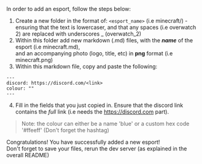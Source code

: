 In order to add an esport, follow the steps below:

1. Create a new folder in the format of: `<esport_name>` (i.e minecraft/) - ensuring that the text is lowercaser, and that any spaces (i.e overwatch 2) are replaced with underscores _ (overwatch_2)
2. Within this folder add new markdown (.md) files, with the __*name*__ of the esport (i.e minecraft.md),<br/> 
and an accompanying photo (logo, title, etc) in __png__ format (i.e minecraft.png)
3. Within this markdown file, copy and paste the following:
```
---
discord: https://discord.com/<link>
colour: ""
---
```
4. Fill in the fields that you just copied in. Ensure that the discord link contains the *full* link (i.e needs the https://discord.com part).
> Note: the colour can either be a name 'blue' or a custom hex code '#ffeeff' (Don't forget the hashtag)

Congratulations! You have successfully added a new esport!<br/>
Don't forget to save your files, rerun the dev server (as explained in the overall README)
